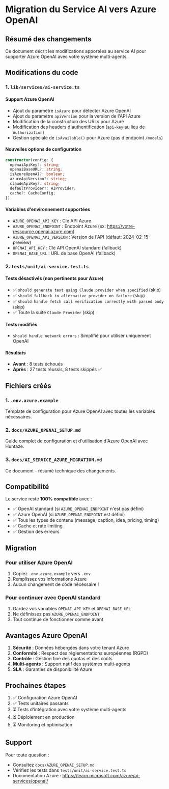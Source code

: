 # Migration du Service AI vers Azure OpenAI

## Résumé des changements

Ce document décrit les modifications apportées au service AI pour supporter Azure OpenAI avec votre système multi-agents.

## Modifications du code

### 1. `lib/services/ai-service.ts`

#### Support Azure OpenAI
- Ajout du paramètre `isAzure` pour détecter Azure OpenAI
- Ajout du paramètre `apiVersion` pour la version de l'API Azure
- Modification de la construction des URLs pour Azure
- Modification des headers d'authentification (`api-key` au lieu de `Authorization`)
- Gestion spéciale de `isAvailable()` pour Azure (pas d'endpoint `/models`)

#### Nouvelles options de configuration
```typescript
constructor(config: {
  openaiApiKey?: string;
  openaiBaseURL?: string;
  isAzureOpenAI?: boolean;
  azureApiVersion?: string;
  claudeApiKey?: string;
  defaultProvider?: AIProvider;
  cache?: CacheConfig;
})
```

#### Variables d'environnement supportées
- `AZURE_OPENAI_API_KEY` : Clé API Azure
- `AZURE_OPENAI_ENDPOINT` : Endpoint Azure (ex: https://votre-ressource.openai.azure.com)
- `AZURE_OPENAI_API_VERSION` : Version de l'API (défaut: 2024-02-15-preview)
- `OPENAI_API_KEY` : Clé API OpenAI standard (fallback)
- `OPENAI_BASE_URL` : URL de base OpenAI (fallback)

### 2. `tests/unit/ai-service.test.ts`

#### Tests désactivés (non pertinents pour Azure)
- ✅ `should generate text using Claude provider when specified` (skip)
- ✅ `should fallback to alternative provider on failure` (skip)
- ✅ `should handle fetch call verification correctly with parsed body` (skip)
- ✅ Toute la suite `Claude Provider` (skip)

#### Tests modifiés
- `should handle network errors` : Simplifié pour utiliser uniquement OpenAI

#### Résultats
- **Avant** : 8 tests échoués
- **Après** : 27 tests réussis, 8 tests skippés ✅

## Fichiers créés

### 1. `.env.azure.example`
Template de configuration pour Azure OpenAI avec toutes les variables nécessaires.

### 2. `docs/AZURE_OPENAI_SETUP.md`
Guide complet de configuration et d'utilisation d'Azure OpenAI avec Huntaze.

### 3. `docs/AI_SERVICE_AZURE_MIGRATION.md`
Ce document - résumé technique des changements.

## Compatibilité

Le service reste **100% compatible** avec :
- ✅ OpenAI standard (si `AZURE_OPENAI_ENDPOINT` n'est pas défini)
- ✅ Azure OpenAI (si `AZURE_OPENAI_ENDPOINT` est défini)
- ✅ Tous les types de contenu (message, caption, idea, pricing, timing)
- ✅ Cache et rate limiting
- ✅ Gestion des erreurs

## Migration

### Pour utiliser Azure OpenAI

1. Copiez `.env.azure.example` vers `.env`
2. Remplissez vos informations Azure
3. Aucun changement de code nécessaire !

### Pour continuer avec OpenAI standard

1. Gardez vos variables `OPENAI_API_KEY` et `OPENAI_BASE_URL`
2. Ne définissez pas `AZURE_OPENAI_ENDPOINT`
3. Tout continue de fonctionner comme avant

## Avantages Azure OpenAI

1. **Sécurité** : Données hébergées dans votre tenant Azure
2. **Conformité** : Respect des réglementations européennes (RGPD)
3. **Contrôle** : Gestion fine des quotas et des coûts
4. **Multi-agents** : Support natif des systèmes multi-agents
5. **SLA** : Garanties de disponibilité Azure

## Prochaines étapes

1. ✅ Configuration Azure OpenAI
2. ✅ Tests unitaires passants
3. ⏳ Tests d'intégration avec votre système multi-agents
4. ⏳ Déploiement en production
5. ⏳ Monitoring et optimisation

## Support

Pour toute question :
- Consultez `docs/AZURE_OPENAI_SETUP.md`
- Vérifiez les tests dans `tests/unit/ai-service.test.ts`
- Documentation Azure : https://learn.microsoft.com/azure/ai-services/openai/
